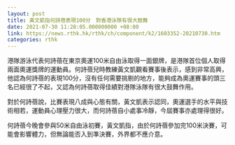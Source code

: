 ```yaml
---
layout: post
title: 黃文凱指何詩蓓表現100分　對香港泳隊有很大鼓舞
date: 2021-07-30 11:28:05.000000000 +08:00
link: https://news.rthk.hk/rthk/ch/component/k2/1603352-20210730.htm
categories: rthk
---
```


港隊游泳代表何詩蓓在東京奧運100米自由泳取得一面銀牌，是港隊首位個人取得兩面奧運獎牌的運動員。何詩蓓兒時教練黃文凱觀看賽事後表示，感到非常高興，他認為何詩蓓的表現100分，沒有任何需要挑剔的地方，能夠成為奧運賽事的頭三名已經很了不起，又認為何詩蓓取得佳績對港隊泳隊有很大鼓舞作用。

對於何詩蓓說，比賽表現八成與心態有關，黃文凱表示認同，奧運選手的水平與技術相若，運動員心理壓力很大，而何詩蓓自小處事冷靜，今屆賽事亦處理得很好。

何詩蓓今晚會參與50米自由泳初賽，黃文凱指，由於何詩蓓參加完100米決賽，可能會影響體力，但無論能否入到準決賽，外界都不應介意。
